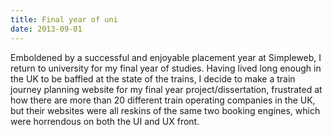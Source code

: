 ```yaml
---
title: Final year of uni
date: 2013-09-01
---
```


Emboldened by a successful and enjoyable placement year at Simpleweb, I return to university for my final year of studies. Having lived long enough in the UK to be baffled at the state of the trains, I decide to make a train journey planning website for my final year project/dissertation, frustrated at how there are more than 20 different train operating companies in the UK, but their websites were all reskins of the same two booking engines, which were horrendous on both the UI and UX front.